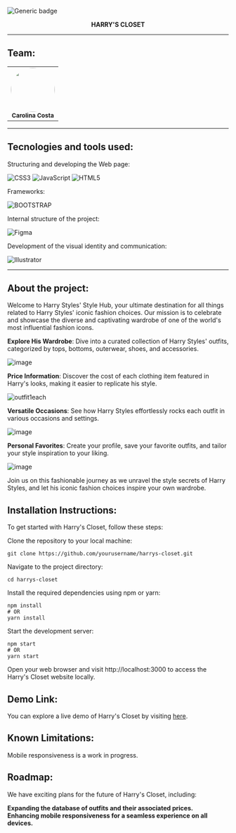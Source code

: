 ![Generic badge](https://img.shields.io/badge/status-in%20progress-827397)

<div align="center">
<b>HARRY'S CLOSET</b>
</div>

<hr>

## Team:

<table align="center">
    <tr>
        <td align="center">
            <img style="border-radius: 50%; width="100px;"" src="https://avatars.githubusercontent.com/u/115319284?s=400" width="100px;"><br>
            <sub>
            <b>Carolina Costa</br>
        </td>
    </tr>
</table>

<hr>

## Tecnologies and tools used:

Structuring and developing the Web page:

![CSS3](https://img.shields.io/badge/CSS3-1572B6?style=for-the-badge&logo=css3&logoColor=white)
![JavaScript](https://img.shields.io/badge/JavaScript-323330?style=for-the-badge&logo=javascript&logoColor=F7DF1E)
![HTML5](https://img.shields.io/badge/HTML5-E34F26?style=for-the-badge&logo=html5&logoColor=white)

Frameworks:

![BOOTSTRAP](https://img.shields.io/badge/Bootstrap-563D7C?style=for-the-badge&logo=bootstrap&logoColor=white)

Internal structure of the project:

![Figma](https://img.shields.io/badge/figma-%23F24E1E.svg?style=for-the-badge&logo=figma&logoColor=white)

Development of the visual identity and communication:

![Illustrator](https://img.shields.io/badge/Adobe%20Illustrator-FF9A00?style=for-the-badge&logo=adobe%20illustrator&logoColor=white)


<hr>

## About the project:

Welcome to Harry Styles' Style Hub, your ultimate destination for all things related to Harry Styles' iconic fashion choices. Our mission is to celebrate and showcase the diverse and captivating wardrobe of one of the world's most influential fashion icons.

<b>Explore His Wardrobe</b>: Dive into a curated collection of Harry Styles' outfits, categorized by tops, bottoms, outerwear, shoes, and accessories.

![image](https://github.com/carolinacosta4/Harrys-Wardrobe/assets/115319284/db759ede-c06a-4be4-9e22-7849820fa628)

<b>Price Information</b>: Discover the cost of each clothing item featured in Harry's looks, making it easier to replicate his style.

![outfit1each](https://github.com/carolinacosta4/Harrys-Wardrobe/assets/115319284/09524b9c-5395-4b7d-9986-6fc686e7624e)

<b>Versatile Occasions</b>: See how Harry Styles effortlessly rocks each outfit in various occasions and settings.

![image](https://github.com/carolinacosta4/Harrys-Wardrobe/assets/115319284/7623fef1-8a86-433a-86fc-fdc0d7a55e8c) 

<b>Personal Favorites</b>: Create your profile, save your favorite outfits, and tailor your style inspiration to your liking.

![image](https://github.com/carolinacosta4/Harrys-Wardrobe/assets/115319284/6f219f15-2eff-4c03-93c8-1d97730873b8)

Join us on this fashionable journey as we unravel the style secrets of Harry Styles, and let his iconic fashion choices inspire your own wardrobe.

## Installation Instructions:

To get started with Harry's Closet, follow these steps:

Clone the repository to your local machine:

    git clone https://github.com/yourusername/harrys-closet.git

Navigate to the project directory:

    cd harrys-closet
    
Install the required dependencies using npm or yarn:

    npm install
    # OR
    yarn install

Start the development server:

    npm start
    # OR
    yarn start
Open your web browser and visit http://localhost:3000 to access the Harry's Closet website locally.

## Demo Link:

You can explore a live demo of Harry's Closet by visiting [here](https://harrys-wardrobe.netlify.app/).

## Known Limitations:

Mobile responsiveness is a work in progress.

## Roadmap:

We have exciting plans for the future of Harry's Closet, including:

<b>Expanding the database of outfits and their associated prices.</b><br>
<b>Enhancing mobile responsiveness for a seamless experience on all devices.</b>
